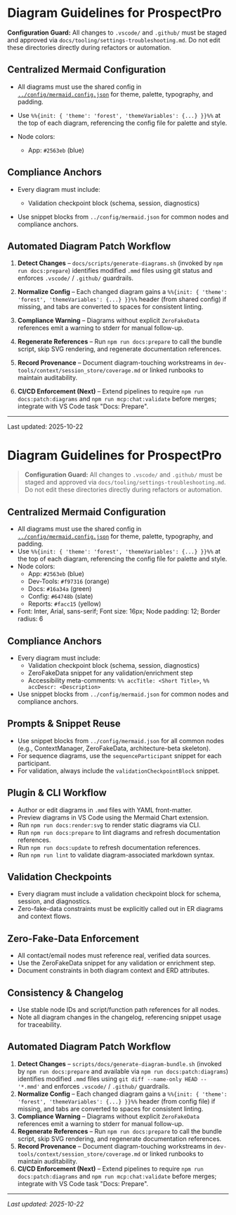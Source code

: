 # Diagram Guidelines for ProspectPro

**Configuration Guard:** All changes to `.vscode/` and `.github/` must be staged and approved via `docs/tooling/settings-troubleshooting.md`. Do not edit these directories directly during refactors or automation.

## Centralized Mermaid Configuration

- All diagrams must use the shared config in [`../config/mermaid.config.json`](../config/mermaid.config.json) for theme, palette, typography, and padding.

- Use `%%{init: { 'theme': 'forest', 'themeVariables': {...} }}%%` at the top of each diagram, referencing the config file for palette and style.
- Node colors:
  - App: `#2563eb` (blue)

## Compliance Anchors

- Every diagram must include:

  - Validation checkpoint block (schema, session, diagnostics)

- Use snippet blocks from `../config/mermaid.json` for common nodes and compliance anchors.

## Automated Diagram Patch Workflow

1. **Detect Changes** – `docs/scripts/generate-diagrams.sh` (invoked by `npm run docs:prepare`) identifies modified `.mmd` files using git status and enforces `.vscode/` / `.github/` guardrails.

2. **Normalize Config** – Each changed diagram gains a `%%{init: { 'theme': 'forest', 'themeVariables': {...} }}%%` header (from shared config) if missing, and tabs are converted to spaces for consistent linting.

3. **Compliance Warning** – Diagrams without explicit `ZeroFakeData` references emit a warning to stderr for manual follow-up.

4. **Regenerate References** – Run `npm run docs:prepare` to call the bundle script, skip SVG rendering, and regenerate documentation references.

5. **Record Provenance** – Document diagram-touching workstreams in `dev-tools/context/session_store/coverage.md` or linked runbooks to maintain auditability.

6. **CI/CD Enforcement (Next)** – Extend pipelines to require `npm run docs:patch:diagrams` and `npm run mcp:chat:validate` before merges; integrate with VS Code task "Docs: Prepare".

---

Last updated: 2025-10-22

# Diagram Guidelines for ProspectPro

> **Configuration Guard:** All changes to `.vscode/` and `.github/` must be staged and approved via `docs/tooling/settings-troubleshooting.md`. Do not edit these directories directly during refactors or automation.

## Centralized Mermaid Configuration

- All diagrams must use the shared config in [`../config/mermaid.config.json`](../config/mermaid.config.json) for theme, palette, typography, and padding.
- Use `%%{init: { 'theme': 'forest', 'themeVariables': {...} }}%%` at the top of each diagram, referencing the config file for palette and style.
- Node colors:
  - App: `#2563eb` (blue)
  - Dev-Tools: `#f97316` (orange)
  - Docs: `#16a34a` (green)
  - Config: `#64748b` (slate)
  - Reports: `#facc15` (yellow)
- Font: Inter, Arial, sans-serif; Font size: 16px; Node padding: 12; Border radius: 6

## Compliance Anchors

- Every diagram must include:
  - Validation checkpoint block (schema, session, diagnostics)
  - ZeroFakeData snippet for any validation/enrichment step
  - Accessibility meta-comments: `%% accTitle: <Short Title>`, `%% accDescr: <Description>`
- Use snippet blocks from `../config/mermaid.json` for common nodes and compliance anchors.

## Prompts & Snippet Reuse

- Use snippet blocks from `../config/mermaid.json` for all common nodes (e.g., ContextManager, ZeroFakeData, architecture-beta skeleton).
- For sequence diagrams, use the `sequenceParticipant` snippet for each participant.
- For validation, always include the `validationCheckpointBlock` snippet.

## Plugin & CLI Workflow

- Author or edit diagrams in `.mmd` files with YAML front-matter.
- Preview diagrams in VS Code using the Mermaid Chart extension.
- Run `npm run docs:render:svg` to render static diagrams via CLI.
- Run `npm run docs:prepare` to lint diagrams and refresh documentation references.
- Run `npm run docs:update` to refresh documentation references.
- Run `npm run lint` to validate diagram-associated markdown syntax.

## Validation Checkpoints

- Every diagram must include a validation checkpoint block for schema, session, and diagnostics.
- Zero-fake-data constraints must be explicitly called out in ER diagrams and context flows.

## Zero-Fake-Data Enforcement

- All contact/email nodes must reference real, verified data sources.
- Use the ZeroFakeData snippet for any validation or enrichment step.
- Document constraints in both diagram context and ERD attributes.

## Consistency & Changelog

- Use stable node IDs and script/function path references for all nodes.
- Note all diagram changes in the changelog, referencing snippet usage for traceability.

## Automated Diagram Patch Workflow

1. **Detect Changes** – `scripts/docs/generate-diagram-bundle.sh` (invoked by `npm run docs:prepare` and available via `npm run docs:patch:diagrams`) identifies modified `.mmd` files using `git diff --name-only HEAD -- '*.mmd'` and enforces `.vscode/` / `.github/` guardrails.
2. **Normalize Config** – Each changed diagram gains a `%%{init: { 'theme': 'forest', 'themeVariables': {...} }}%%` header (from config file) if missing, and tabs are converted to spaces for consistent linting.
3. **Compliance Warning** – Diagrams without explicit `ZeroFakeData` references emit a warning to stderr for manual follow-up.
4. **Regenerate References** – Run `npm run docs:prepare` to call the bundle script, skip SVG rendering, and regenerate documentation references.
5. **Record Provenance** – Document diagram-touching workstreams in `dev-tools/context/session_store/coverage.md` or linked runbooks to maintain auditability.
6. **CI/CD Enforcement (Next)** – Extend pipelines to require `npm run docs:patch:diagrams` and `npm run mcp:chat:validate` before merges; integrate with VS Code task "Docs: Prepare".

---

_Last updated: 2025-10-22_
